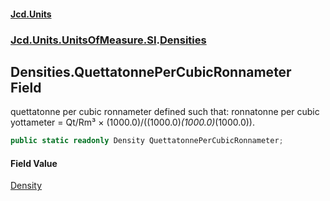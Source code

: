 #### [Jcd.Units](index 'index')
### [Jcd.Units.UnitsOfMeasure.SI](Jcd.Units.UnitsOfMeasure.SI 'Jcd.Units.UnitsOfMeasure.SI').[Densities](Densities 'Jcd.Units.UnitsOfMeasure.SI.Densities')

## Densities.QuettatonnePerCubicRonnameter Field

quettatonne per cubic ronnameter defined such that: ronnatonne per cubic yottameter = Qt/Rm³ ×
(1000.0)/((1000.0)*(1000.0)*(1000.0)).

```csharp
public static readonly Density QuettatonnePerCubicRonnameter;
```

#### Field Value
[Density](Density 'Jcd.Units.UnitTypes.Density')
